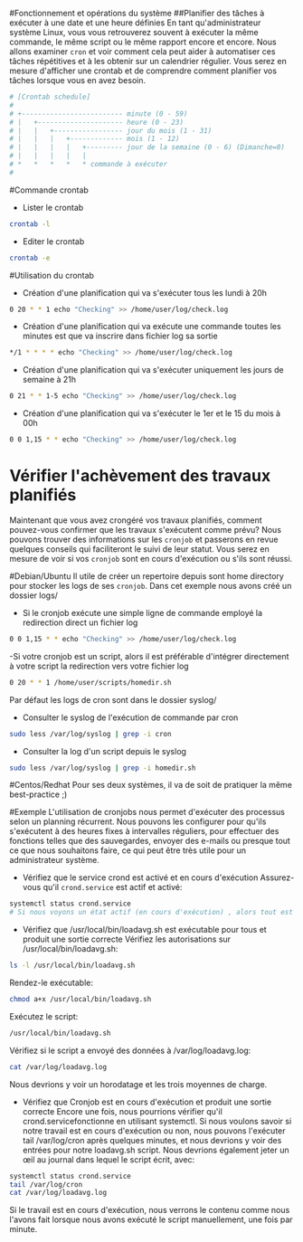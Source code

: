 #Fonctionnement et opérations du système
##Planifier des tâches à exécuter à une date et une heure définies
En tant qu'administrateur système Linux, vous vous retrouverez souvent à exécuter la même commande, le même script ou le même rapport encore et encore.
Nous allons examiner `cron` et voir comment cela peut aider à automatiser ces tâches répétitives et à les obtenir sur un calendrier régulier.
Vous serez en mesure d'afficher une crontab et de comprendre comment planifier vos tâches lorsque vous en avez besoin.

```bash
# [Crontab schedule]
#
# +------------------------- minute (0 - 59)
# |   +--------------------- heure (0 - 23)
# |   |   +----------------- jour du mois (1 - 31)
# |   |   |   +------------- mois (1 - 12)
# |   |   |   |   +--------- jour de la semaine (0 - 6) (Dimanche=0)
# |   |   |   |   |
# *   *   *   *   * commande à exécuter
# 
```

#Commande crontab
- Lister le crontab
```bash
crontab -l
```

- Editer le crontab
```bash
crontab -e
```

#Utilisation du crontab
- Création d'une planification qui va s'exécuter tous les lundi à 20h
```bash
0 20 * * 1 echo "Checking" >> /home/user/log/check.log
```

- Création d'une planification qui va exécute une commande toutes les minutes est que va inscrire dans fichier log sa sortie
```bash
*/1 * * * * echo "Checking" >> /home/user/log/check.log
```

- Création d'une planification qui va s'exécuter uniquement les jours de semaine à 21h
```bash
0 21 * * 1-5 echo "Checking" >> /home/user/log/check.log
```

- Création d'une planification qui va s'exécuter le 1er et le 15 du mois à 00h
```bash
0 0 1,15 * * echo "Checking" >> /home/user/log/check.log
```

# Vérifier l'achèvement des travaux planifiés
Maintenant que vous avez crongéré vos travaux planifiés, comment pouvez-vous confirmer que les travaux s'exécutent comme prévu?
Nous pouvons trouver des informations sur les `cronjob` et passerons en revue quelques conseils qui faciliteront le suivi de leur statut.
Vous serez en mesure de voir si vos `cronjob` sont en cours d'exécution ou s'ils sont réussi.

#Debian/Ubuntu
Il utile de créer un repertoire depuis sont home directory pour stocker les logs de ses `cronjob`.
Dans cet exemple nous avons créé un dossier logs/

- Si le cronjob exécute une simple ligne de commande employé la redirection direct un fichier log
```bash
0 0 1,15 * * echo "Checking" >> /home/user/log/check.log
```

-Si votre cronjob est un script, alors il est préférable d'intégrer directement à votre script la redirection vers votre fichier log
```bash
0 20 * * 1 /home/user/scripts/homedir.sh
```

Par défaut les logs de cron sont dans le dossier syslog/

- Consulter le syslog de l'exécution de commande par cron
```bash
sudo less /var/log/syslog | grep -i cron
```

- Consulter la log d'un script depuis le syslog
```bash
sudo less /var/log/syslog | grep -i homedir.sh
```

#Centos/Redhat
Pour ses deux systèmes, il va de soit de pratiquer la même best-practice ;)

#Exemple
L'utilisation de cronjobs nous permet d'exécuter des processus selon un planning récurrent.
Nous pouvons les configurer pour qu'ils s'exécutent à des heures fixes à intervalles réguliers, pour effectuer des fonctions telles que des sauvegardes, envoyer des e-mails ou presque tout ce que nous souhaitons faire, ce qui peut être très utile pour un administrateur système.

- Vérifiez que le service crond est activé et en cours d'exécution
Assurez-vous qu'il `crond.service` est actif et activé:
```bash
systemctl status crond.service
# Si nous voyons un état actif (en cours d'exécution) , alors tout est prêt.
```

- Vérifiez que /usr/local/bin/loadavg.sh est exécutable pour tous et produit une sortie correcte
Vérifiez les autorisations sur /usr/local/bin/loadavg.sh:
```bash
ls -l /usr/local/bin/loadavg.sh
```

Rendez-le exécutable:
```bash
chmod a+x /usr/local/bin/loadavg.sh
```

Exécutez le script:
```bash
/usr/local/bin/loadavg.sh
```

Vérifiez si le script a envoyé des données à /var/log/loadavg.log:
```bash
cat /var/log/loadavg.log
```

Nous devrions y voir un horodatage et les trois moyennes de charge.

- Vérifiez que Cronjob est en cours d'exécution et produit une sortie correcte
Encore une fois, nous pourrions vérifier qu'il crond.servicefonctionne en utilisant systemctl.
Si nous voulons savoir si notre travail est en cours d'exécution ou non, nous pouvons l'exécuter tail /var/log/cron après quelques minutes, et nous devrions y voir des entrées pour notre loadavg.sh script.
Nous devrions également jeter un œil au journal dans lequel le script écrit, avec:
```bash
systemctl status crond.service
tail /var/log/cron
cat /var/log/loadavg.log
```
Si le travail est en cours d'exécution, nous verrons le contenu comme nous l'avons fait lorsque nous avons exécuté le script manuellement, une fois par minute.
